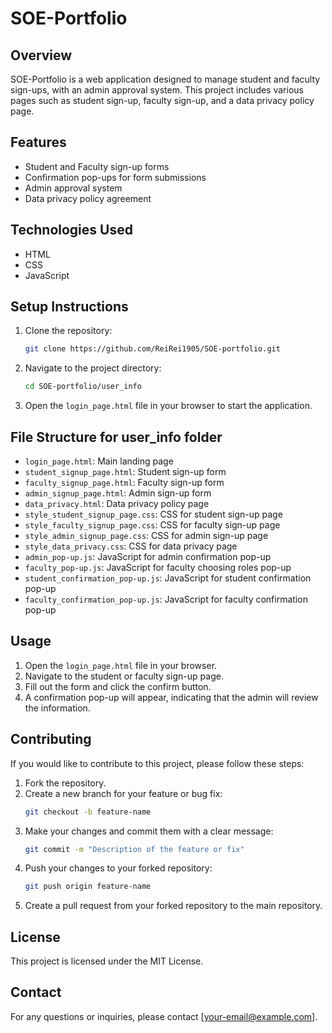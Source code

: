 # SOE-Portfolio

## Overview
SOE-Portfolio is a web application designed to manage student and faculty sign-ups, with an admin approval system. This project includes various pages such as student sign-up, faculty sign-up, and a data privacy policy page.

## Features
- Student and Faculty sign-up forms
- Confirmation pop-ups for form submissions
- Admin approval system
- Data privacy policy agreement

## Technologies Used
- HTML
- CSS
- JavaScript

## Setup Instructions
1. Clone the repository:
    ```bash
    git clone https://github.com/ReiRei1905/SOE-portfolio.git
    ```
2. Navigate to the project directory:
    ```bash
    cd SOE-portfolio/user_info
    ```
3. Open the `login_page.html` file in your browser to start the application.

## File Structure for user_info folder
- `login_page.html`: Main landing page
- `student_signup_page.html`: Student sign-up form
- `faculty_signup_page.html`: Faculty sign-up form
- `admin_signup_page.html`: Admin sign-up form
- `data_privacy.html`: Data privacy policy page
- `style_student_signup_page.css`: CSS for student sign-up page
- `style_faculty_signup_page.css`: CSS for faculty sign-up page
- `style_admin_signup_page.css`: CSS for admin sign-up page
- `style_data_privacy.css`: CSS for data privacy page
- `admin_pop-up.js`: JavaScript for admin confirmation pop-up
- `faculty_pop-up.js`: JavaScript for faculty choosing roles pop-up
- `student_confirmation_pop-up.js`: JavaScript for student confirmation pop-up
- `faculty_confirmation_pop-up.js`: JavaScript for faculty confirmation pop-up

## Usage
1. Open the `login_page.html` file in your browser.
2. Navigate to the student or faculty sign-up page.
3. Fill out the form and click the confirm button.
4. A confirmation pop-up will appear, indicating that the admin will review the information.

## Contributing
If you would like to contribute to this project, please follow these steps:
1. Fork the repository.
2. Create a new branch for your feature or bug fix:
    ```bash
    git checkout -b feature-name
    ```
3. Make your changes and commit them with a clear message:
    ```bash
    git commit -m "Description of the feature or fix"
    ```
4. Push your changes to your forked repository:
    ```bash
    git push origin feature-name
    ```
5. Create a pull request from your forked repository to the main repository.

## License
This project is licensed under the MIT License.

## Contact
For any questions or inquiries, please contact [your-email@example.com].

